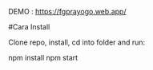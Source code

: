 DEMO : https://fgprayogo.web.app/

#Cara Install

Clone repo, install, cd into folder and run:

npm install
npm start

